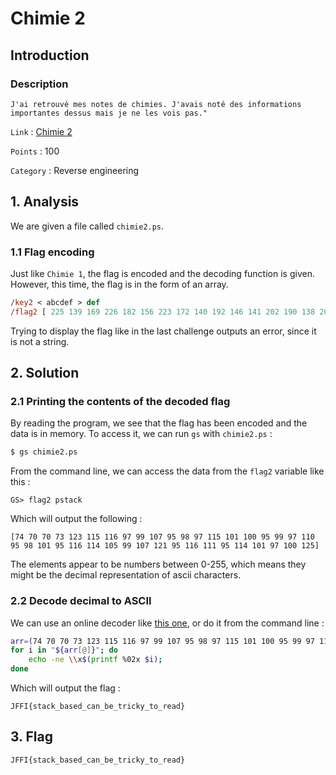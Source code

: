 # Chimie 2

## Introduction

### Description
```
J'ai retrouvé mes notes de chimies. J'avais noté des informations importantes dessus mais je ne les vois pas."
```

`Link` : [Chimie 2](https://ctf.hackin.ca/challenges#Chimie%202-161)

`Points` : 100

`Category` : Reverse engineering

## 1. Analysis

We are given a file called `chimie2.ps`. 

### 1.1 Flag encoding

Just like `Chimie 1`, the flag is encoded and the decoding function is given.
However, this time, the flag is in the form of an array.

```ps
/key2 < abcdef > def
/flag2 [ 225 139 169 226 182 156 223 172 140 192 146 141 202 190 138 207 146 140 202 163 176 201 168 176 223 191 134 200 166 150 244 185 128 244 191 138 202 169 146 ] def
```

Trying to display the flag like in the last challenge outputs an error, since it is not a string.

## 2. Solution

### 2.1 Printing the contents of the decoded flag

By reading the program, we see that the flag has been encoded and the data is in memory.
To access it, we can run `gs` with `chimie2.ps` :

```bash
$ gs chimie2.ps
```

From the command line, we can access the data from the `flag2` variable like this :

```
GS> flag2 pstack
```

Which will output the following :

```
[74 70 70 73 123 115 116 97 99 107 95 98 97 115 101 100 95 99 97 110 95 98 101 95 116 114 105 99 107 121 95 116 111 95 114 101 97 100 125]
```

The elements appear to be numbers between 0-255, which means they might be the decimal representation of ascii characters.

### 2.2 Decode decimal to ASCII

We can use an online decoder like [this one](https://www.dcode.fr/ascii-code), or do it from the command line :

```bash
arr=(74 70 70 73 123 115 116 97 99 107 95 98 97 115 101 100 95 99 97 110 95 98 101 95 116 114 105 99 107 121 95 116 111 95 114 101 97 100 125); 
for i in "${arr[@]}"; do 
    echo -ne \\x$(printf %02x $i); 
done
```

Which will output the flag :

```
JFFI{stack_based_can_be_tricky_to_read}
```

## 3. Flag

```
JFFI{stack_based_can_be_tricky_to_read}
```



